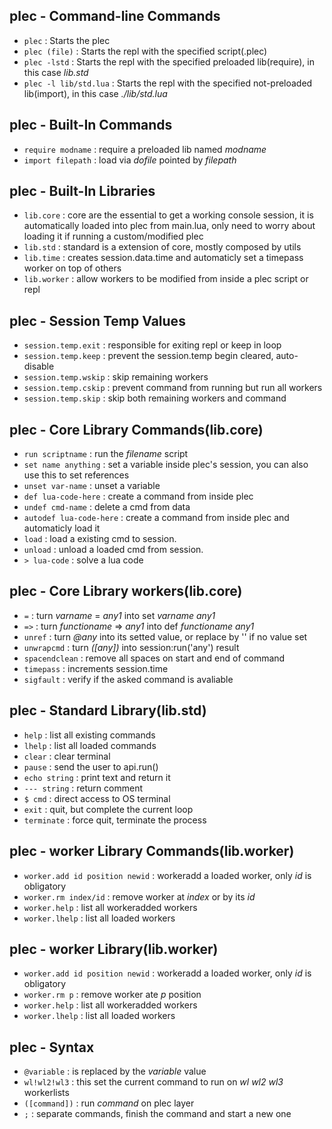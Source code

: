 ## plec - Command-line Commands

- `plec` : Starts the plec
- `plec (file)` : Starts the repl with the specified script(.plec)
- `plec -lstd` : Starts the repl with the specified preloaded lib(require), in this case _lib.std_
- `plec -l lib/std.lua` : Starts the repl with the specified not-preloaded lib(import), in this case _./lib/std.lua_

## plec - Built-In Commands

- `require modname` : require a preloaded lib named _modname_
- `import filepath` : load via _dofile_ pointed by _filepath_

## plec - Built-In Libraries

- `lib.core` : core are the essential to get a working console session, it is automatically loaded into plec from main.lua, only need to worry about loading it if running a custom/modified plec
- `lib.std` : standard is a extension of core, mostly composed by utils
- `lib.time` : creates session.data.time and automaticly set a timepass worker on top of others
- `lib.worker` : allow workers to be modified from inside a plec script or repl

## plec - Session Temp Values

- `session.temp.exit` : responsible for exiting repl or keep in loop
- `session.temp.keep` : prevent the session.temp begin cleared, auto-disable
- `session.temp.wskip` : skip remaining workers
- `session.temp.cskip` : prevent command from running but run all workers
- `session.temp.skip` : skip both remaining workers and command

## plec - Core Library Commands(lib.core)

- `run scriptname` : run the _filename_ script
- `set name anything` : set a variable inside plec's session, you can also use this to set references
- `unset var-name` : unset a variable
- `def lua-code-here` : create a command from inside plec
- `undef cmd-name` : delete a cmd from data
- `autodef lua-code-here` : create a command from inside plec and automaticly load it
- `load` : load a existing cmd to session.
- `unload` : unload a loaded cmd from session.
- `> lua-code` : solve a lua code

## plec - Core Library workers(lib.core)

- `=` : turn _varname_ = _any1_ into set _varname_ _any1_
- `=>` : turn _functioname_ => _any1_ into def _functioname_ _any1_
- `unref` : turn _@any_ into its setted value, or replace by '' if no value set
- `unwrapcmd` : turn _([any])_ into session:run('any') result
- `spacendclean` : remove all spaces on start and end of command
- `timepass` : increments session.time
- `sigfault` : verify if the asked command is avaliable

## plec - Standard Library(lib.std)

- `help` : list all existing commands
- `lhelp` : list all loaded commands
- `clear` : clear terminal
- `pause` : send the user to api.run()
- `echo string` : print text and return it
- `--- string` : return comment
- `$ cmd` : direct access to OS terminal
- `exit` : quit, but complete the current loop
- `terminate` : force quit, terminate the process

## plec - worker Library Commands(lib.worker)

- `worker.add id position newid` : workeradd a loaded worker, only _id_ is obligatory
- `worker.rm index/id` : remove worker at _index_ or by its _id_
- `worker.help` : list all workeradded workers
- `worker.lhelp` : list all loaded workers

## plec - worker Library(lib.worker)

- `worker.add id position newid` : workeradd a loaded worker, only _id_ is obligatory
- `worker.rm p` : remove worker ate _p_ position
- `worker.help` : list all workeradded workers
- `worker.lhelp` : list all loaded workers

## plec - Syntax

- `@variable` : is replaced by the _variable_ value
- `wl!wl2!wl3` : this set the current command to run on _wl_ _wl2_ _wl3_ workerlists
- `([command])` : run _command_ on plec layer
- `;` : separate commands, finish the command and start a new one
